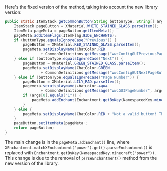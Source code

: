Here's the fixed version of the method, taking into account the new library version:

```java
public static ItemStack getCommonButton(String buttonType, String[] args) {
    ItemStack pageButton = XMaterial.WHITE_STAINED_GLASS.parseItem();
    ItemMeta pageMeta = pageButton.getItemMeta();
    pageMeta.addItemFlags(ItemFlag.HIDE_ENCHANTS);
    if (buttonType.equalsIgnoreCase("Previous")) {
        pageButton = XMaterial.RED_STAINED_GLASS.parseItem();
        pageMeta.setDisplayName(ChatColor.RED
                + CommonDefinitions.getMessage("wwcConfigGUIPreviousPageButton"));
    } else if (buttonType.equalsIgnoreCase("Next")) {
        pageButton = XMaterial.GREEN_STAINED_GLASS.parseItem();
        pageMeta.setDisplayName(ChatColor.GREEN
                + CommonDefinitions.getMessage("wwcConfigGUINextPageButton"));
    } else if (buttonType.equalsIgnoreCase("Page Number")) {
        pageButton = XMaterial.LILY_PAD.parseItem();
        pageMeta.setDisplayName(ChatColor.AQUA
                + CommonDefinitions.getMessage("wwcGUIPageNumber", args));
        if (args[0].equals("1")) {
            pageMeta.addEnchant(Enchantment.getByKey(NamespacedKey.minecraft("power")), 1, false);
        }
    } else {
        pageMeta.setDisplayName(ChatColor.RED + "Not a valid button! This is a bug, please report it.");
    }
    pageButton.setItemMeta(pageMeta);
    return pageButton;
}
```

The main change is in the `pageMeta.addEnchant()` line, where `XEnchantment.matchXEnchantment("power").get().parseEnchantment()` is replaced with `Enchantment.getByKey(NamespacedKey.minecraft("power"))`. This change is due to the removal of `parseEnchantment()` method from the new version of the library.